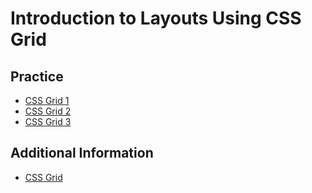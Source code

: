 # Introduction to Layouts Using CSS Grid

## Practice
- [CSS Grid 1](https://github.com/cs-fullstack-master/html-grid-lecture)
- [CSS Grid 2](https://github.com/cs-fullstack-master/html-grid-ic)
- [CSS Grid 3](https://github.com/cs-fullstack-master/html-grid-cw)

## Additional Information
- [CSS Grid](https://developer.mozilla.org/en-US/docs/Learn/CSS/CSS_layout/Grids)

